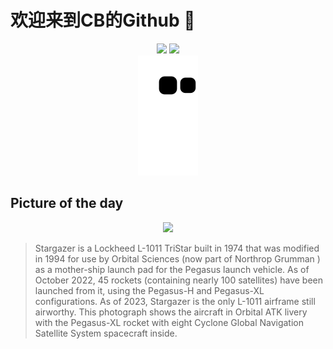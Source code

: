 
# 欢迎来到CB的Github 👋

<div align="center">
  <img height="137px" src="https://github-readme-stats.vercel.app/api?username=SuperCB&show_icons=true&theme=radical" />
  <img height="137px" src="https://github-readme-stats.vercel.app/api/top-langs/?username=SuperCB&hide_title=true&hide_border=true&layout=compact&langs_count=6&text_color=000&icon_color=fff" />
</div>


<div align="center">
    <img src="./contribution-snake/github-contribution-grid-snake.svg" />
</div>



## Picture of the day
<div align="center">
  <img width=400px src="https://upload.wikimedia.org/wikipedia/commons/thumb/5/58/Stargazer_and_Pegasus_F43_in_flight_over_Atlantic_%28KSC-20161212-PH_LAL01_0009%29.jpg/750px-Stargazer_and_Pegasus_F43_in_flight_over_Atlantic_%28KSC-20161212-PH_LAL01_0009%29.jpg" />
</div>

>Stargazer  is a  Lockheed L-1011 TriStar  built in 1974 that was modified in 1994 for use by  Orbital Sciences  (now part of  Northrop Grumman ) as a mother-ship  launch pad  for the  Pegasus  launch vehicle. As of October 2022, 45 rockets (containing nearly 100 satellites) have been launched from it, using the  Pegasus-H  and  Pegasus-XL  configurations. As of 2023,  Stargazer  is the only  L-1011  airframe still airworthy. This photograph shows the aircraft in  Orbital ATK  livery with the Pegasus-XL rocket with eight  Cyclone Global Navigation Satellite System  spacecraft inside.


